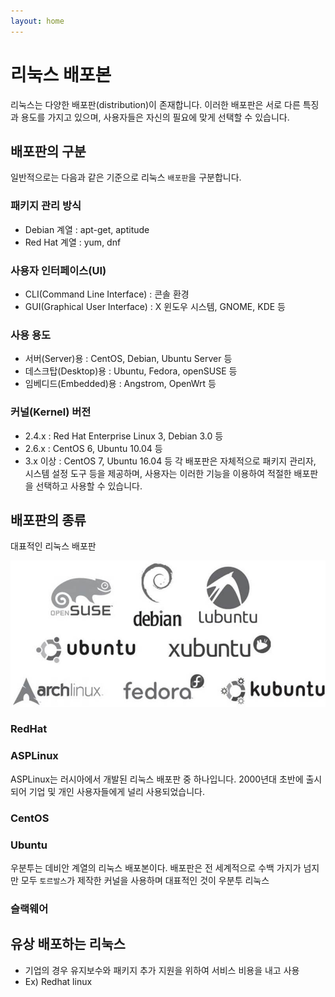 ```yaml
---
layout: home
---
```


# 리눅스 배포본
리눅스는 다양한 배포판(distribution)이 존재합니다. 이러한 배포판은 서로 다른 특징과 용도를 가지고 있으며, 사용자들은 자신의 필요에 맞게 선택할 수 있습니다.

## 배포판의 구분
일반적으로는 다음과 같은 기준으로 리눅스 `배포판`을 구분합니다.

### 패키지 관리 방식
* Debian 계열 : apt-get, aptitude
* Red Hat 계열 : yum, dnf

### 사용자 인터페이스(UI)
* CLI(Command Line Interface) : 콘솔 환경
* GUI(Graphical User Interface) : X 윈도우 시스템, GNOME, KDE 등

### 사용 용도
* 서버(Server)용 : CentOS, Debian, Ubuntu Server 등
* 데스크탑(Desktop)용 : Ubuntu, Fedora, openSUSE 등
* 임베디드(Embedded)용 : Angstrom, OpenWrt 등

### 커널(Kernel) 버전
* 2.4.x : Red Hat Enterprise Linux 3, Debian 3.0 등
* 2.6.x : CentOS 6, Ubuntu 10.04 등
* 3.x 이상 : CentOS 7, Ubuntu 16.04 등
각 배포판은 자체적으로 패키지 관리자, 시스템 설정 도구 등을 제공하며, 사용자는 이러한 기능을 이용하여 적절한 배포판을 선택하고 사용할 수 있습니다.

## 배포판의 종류
대표적인 리눅스 배포판

![img](./img/clip_image022.jpg)

### RedHat

### ASPLinux
ASPLinux는 러시아에서 개발된 리눅스 배포판 중 하나입니다. 2000년대 초반에 출시되어 기업 및 개인 사용자들에게 널리 사용되었습니다.

### CentOS

### Ubuntu
우분투는 데비안 계열의 리눅스 배포본이다.
배포판은 전 세계적으로 수백 가지가 넘지만 모두 `토르발스`가 제작한 커널을 사용하며 대표적인 것이 우분투 리눅스

### 슬랙웨어

## 유상 배포하는 리눅스
* 기업의 경우 유지보수와 패키지 추가 지원을 위하여 서비스 비용을 내고 사용
* Ex) Redhat linux

